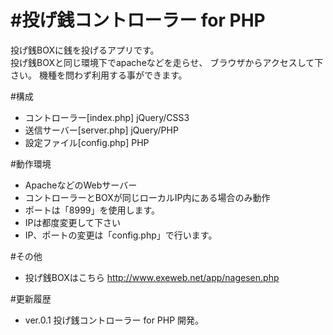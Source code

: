 #投げ銭コントローラー for PHP
===========

投げ銭BOXに銭を投げるアプリです。  
投げ銭BOXと同じ環境下でapacheなどを走らせ、
ブラウザからアクセスして下さい。
機種を問わず利用する事ができます。


#構成
 * コントローラー[index.php] jQuery/CSS3
 * 送信サーバー[server.php] jQuery/PHP
 * 設定ファイル[config.php] PHP


#動作環境
 * ApacheなどのWebサーバー  
 * コントローラーとBOXが同じローカルIP内にある場合のみ動作  
 * ポートは「8999」を使用します。
 * IPは都度変更して下さい
 * IP、ポートの変更は「config.php」で行います。

#その他
 * 投げ銭BOXはこちら http://www.exeweb.net/app/nagesen.php

#更新履歴

 * ver.0.1
 	投げ銭コントローラー for PHP 開発。

